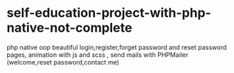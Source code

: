 # self-education-project-with-php-native-not-complete
php native oop  beautiful  login,register,forget password and reset password pages, animation with js and scss , send mails with PHPMailer (welcome,reset password,contact me) 
